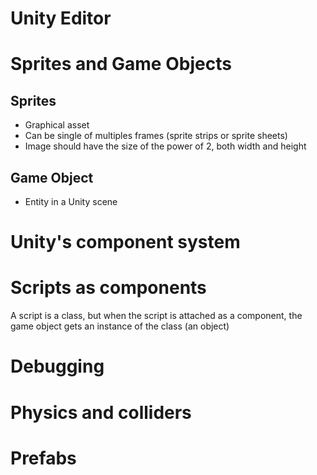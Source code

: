 # Unity Editor

# Sprites and Game Objects
## Sprites
* Graphical asset
* Can be single of multiples frames (sprite strips or sprite sheets)
* Image should have the size of the power of 2, both width and height
## Game Object
* Entity in a Unity scene

# Unity's component system

# Scripts as components
A script is a class, but when the script is attached as a component, the game object gets an instance of the class (an object)

# Debugging

# Physics and colliders

# Prefabs

